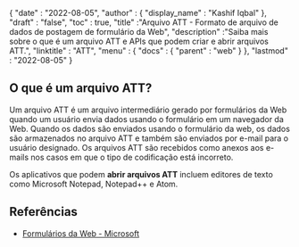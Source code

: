 {
  "date" : "2022-08-05",
  "author" : {
    "display_name" : "Kashif Iqbal"
},
  "draft" : "false",
  "toc" : true,
  "title" :"Arquivo ATT - Formato de arquivo de dados de postagem de formulário da Web",
  "description" :"Saiba mais sobre o que é um arquivo ATT e APIs que podem criar e abrir arquivos ATT.",
  "linktitle" : "ATT",
  "menu" : {
    "docs" : {
      "parent" : "web"
}
},
  "lastmod" : "2022-08-05"
}

## O que é um arquivo ATT?

Um arquivo ATT é um arquivo intermediário gerado por formulários da Web quando um usuário envia dados usando o formulário em um navegador da Web. Quando os dados são enviados usando o formulário da web, os dados são armazenados no arquivo ATT e também são enviados por e-mail para o usuário designado. Os arquivos ATT são recebidos como anexos aos e-mails nos casos em que o tipo de codificação está incorreto.

Os aplicativos que podem **abrir arquivos ATT** incluem editores de texto como Microsoft Notepad, Notepad++ e Atom.

## Referências

* [Formulários da Web - Microsoft](https://learn.microsoft.com/en-us/aspnet/web-forms/what-is-web-forms)

